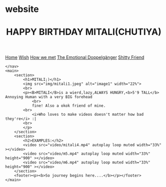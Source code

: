 # website<!DOCTYPE html>
<html lang="en">
<head>
    <meta charset="UTF-8">
    <meta http-equiv="X-UA-Compatible" content="IE=edge">
    <meta name="viewport" content="width=device-width, initial-scale=1.0">
    <title>HAPPY BIRTHDAY MITALI(CHUTIYA)</title>
    <link rel="stylesheet" href="stylesheet/style.css">
</head>
<body>
    <header>
        <h1>HAPPY BIRTHDAY MITALI(CHUTIYA)</h1>
    </header>
    <nav>
        <a href="home.html">Home</a>
        <a href="wish.html">Wish</a>
        <a href="met.html">How we met</a>
        <a href="doppelganger.html">The Emotional Doppelgänger</a>
        <a href="Shitty.html">Shitty Friend</a>
        
    </nav>
    <main>
        <section>
            <h1>MITALI;)</h1>
            <img src="img/mitali1.jpeg" alt="image1" width="22%">
            <br>
            <p><B>MITALI</B>is a wierd,lazy,ALWAYS HUNGRY,<b>5'9 TALL</b> Annoying Human with a very BIG forehead
                <br> 
                fine! Also a okok friend of mine.
            <br>
                <i>Who loves to make videos doesn't matter how bad they're</i> :| 
            <br>
            </p>  
        </section>
        <section>
            <h2>EXAMPLES:</h2>
            <video src="video/mitali4.mp4" autoplay loop muted width="33%" ></video>
            <video src="video/m5.mp4" autoplay loop muted width="33%" height="900" ></video>
            <video src="video/m6.mp4" autoplay loop muted width="33%" height="900" ></video>
        </section>
        <footer><p><b>So journey begins here....</b></p></footer>
    </main>
</body>
</html>
